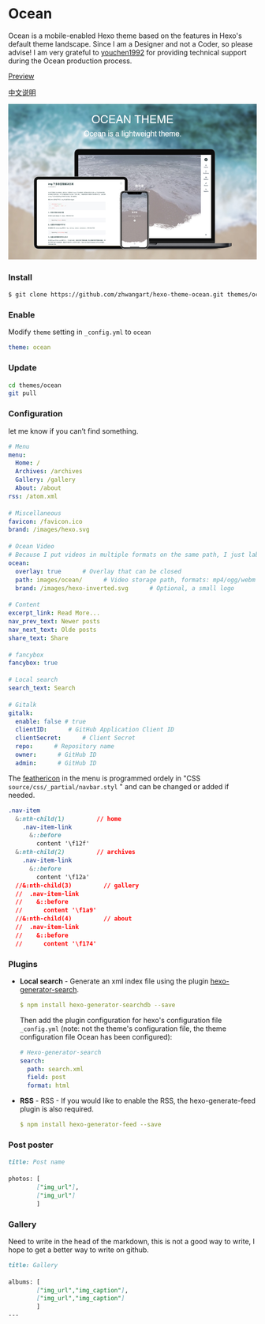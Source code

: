 # Ocean

Ocean is a mobile-enabled Hexo theme based on the features in Hexo's default theme landscape. Since I am a Designer and not a Coder, so please advise! I am very grateful to [youchen1992](https://github.com/youchen1992) for providing technical support during the Ocean production process.


[Preview](https://zhwangart.github.io)

[中文说明](https://zhwangart.github.io/2018/11/30/Ocean/)

![Screenshot](screenshots/hexo-theme-ocean.jpg)

### Install

``` bash
$ git clone https://github.com/zhwangart/hexo-theme-ocean.git themes/ocean
```

### Enable

Modify `theme` setting in `_config.yml` to `ocean`

``` yml
theme: ocean
```

### Update

``` bash
cd themes/ocean
git pull
```

### Configuration

let me know if you can’t find something.

``` yml
# Menu
menu:
  Home: /
  Archives: /archives
  Gallery: /gallery
  About: /about
rss: /atom.xml

# Miscellaneous
favicon: /favicon.ico
brand: /images/hexo.svg

# Ocean Video
# Because I put videos in multiple formats on the same path, I just labeled the path here.
ocean:
  overlay: true      # Overlay that can be closed
  path: images/ocean/      # Video storage path, formats: mp4/ogg/webm
  brand: /images/hexo-inverted.svg      # Optional, a small logo

# Content
excerpt_link: Read More...
nav_prev_text: Newer posts
nav_next_text: Olde posts
share_text: Share

# fancybox
fancybox: true

# Local search
search_text: Search

# Gitalk
gitalk:
  enable: false # true
  clientID:      # GitHub Application Client ID
  clientSecret:      # Client Secret
  repo:      # Repository name
  owner:      # GitHub ID
  admin:      # GitHub ID
```

The [feathericon](https://feathericon.com) in the menu is programmed ordely in "CSS `source/css/_partial/navbar.styl` " and can be changed or added if needed.

``` css
.nav-item
  &:nth-child(1)         // home
    .nav-item-link
      &::before
        content '\f12f'
  &:nth-child(2)         // archives
    .nav-item-link
      &::before
        content '\f12a'
  //&:nth-child(3)         // gallery
  //  .nav-item-link
  //    &::before
  //      content '\f1a9'
  //&:nth-child(4)         // about
  //  .nav-item-link
  //    &::before
  //      content '\f174'
```

### Plugins

+ **Local search** - Generate an xml index file using the plugin [hexo-generator-search](https://github.com/hexojs/hexo-theme-landscape).
  ```yml
  $ npm install hexo-generator-searchdb --save
  ```
  Then add the plugin configuration for hexo's configuration file `_config.yml` (note: not the theme's configuration file, the theme configuration file Ocean has been configured):
  ```yml
  # Hexo-generator-search
  search:
    path: search.xml
    field: post
    format: html
  ```
    
+ **RSS** - RSS - If you would like to enable the RSS, the hexo-generate-feed plugin is also required.
  ```yml
  $ npm install hexo-generator-feed --save
  ```

### Post poster

``` md
title: Post name

photos: [
        ["img_url"],
        ["img_url"]
        ] 
```

### Gallery
Need to write in the head of the markdown, this is not a good way to write, I hope to get a better way to write on github.

``` md
title: Gallery

albums: [
        ["img_url","img_caption"],
        ["img_url","img_caption"]
        ]
---
```

